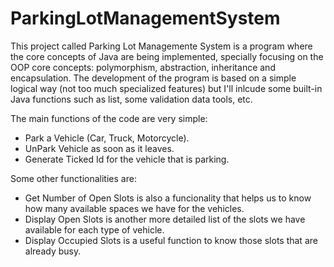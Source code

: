 # ParkingLotManagementSystem
This project called Parking Lot Managemente System is a program where the core concepts of Java are being implemented, specially focusing on the OOP core concepts: polymorphism, abstraction, inheritance and encapsulation. The development of the program is based on a simple logical way (not too much specialized features) but I'll inlcude some built-in Java functions such as list, some validation data tools, etc.

The main functions of the code are very simple: 
- Park a Vehicle (Car, Truck, Motorcycle).
- UnPark Vehicle as soon as it leaves.
- Generate Ticked Id for the vehicle that is parking.

Some other functionalities are: 
- Get Number of Open Slots is also a funcionality that helps us to know how many available spaces we have for the vehicles.
- Display Open Slots is another more detailed list of the slots we have available for each type of vehicle.
- Display Occupied Slots is a useful function to know those slots that are already busy.


